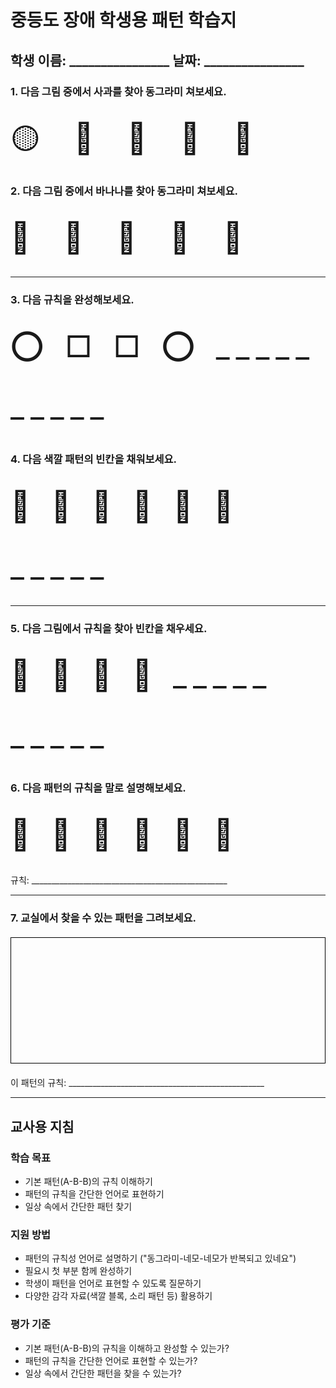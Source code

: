 # 중등도 장애 학생용 패턴 학습지

## 학생 이름: ________________   날짜: ________________

### 1. 다음 그림 중에서 사과를 찾아 동그라미 쳐보세요.

<div style="font-size: 48px; line-height: 2; letter-spacing: 20px;">
🟡 🍎 🍌 🍎 🍊
</div>

### 2. 다음 그림 중에서 바나나를 찾아 동그라미 쳐보세요.

<div style="font-size: 48px; line-height: 2; letter-spacing: 20px;">
🍊 🍌 🍇 🍎 🍌
</div>

---

### 3. 다음 규칙을 완성해보세요.

<div style="font-size: 48px; line-height: 2; letter-spacing: 10px;">
⭕ □ □ ⭕ _____ _____
</div>

### 4. 다음 색깔 패턴의 빈칸을 채워보세요.

<div style="font-size: 48px; line-height: 2; letter-spacing: 10px;">
🔴 🔵 🔵 🔴 🔵 🔵 _____
</div>

---

### 5. 다음 그림에서 규칙을 찾아 빈칸을 채우세요.

<div style="font-size: 48px; line-height: 2; letter-spacing: 10px;">
🍎 🍌 🍌 🍎 _____ _____
</div>

### 6. 다음 패턴의 규칙을 말로 설명해보세요.

<div style="font-size: 48px; line-height: 2; letter-spacing: 10px;">
🔴 🔵 🔵 🔴 🔵 🔵
</div>

규칙: _________________________________________________

---

### 7. 교실에서 찾을 수 있는 패턴을 그려보세요.

<div style="border: 1px solid black; height: 200px; margin: 20px 0;"></div>

이 패턴의 규칙: _________________________________________________

---

## 교사용 지침

### 학습 목표
- 기본 패턴(A-B-B)의 규칙 이해하기
- 패턴의 규칙을 간단한 언어로 표현하기
- 일상 속에서 간단한 패턴 찾기

### 지원 방법
- 패턴의 규칙성 언어로 설명하기 ("동그라미-네모-네모가 반복되고 있네요")
- 필요시 첫 부분 함께 완성하기
- 학생이 패턴을 언어로 표현할 수 있도록 질문하기
- 다양한 감각 자료(색깔 블록, 소리 패턴 등) 활용하기

### 평가 기준
- 기본 패턴(A-B-B)의 규칙을 이해하고 완성할 수 있는가?
- 패턴의 규칙을 간단한 언어로 표현할 수 있는가?
- 일상 속에서 간단한 패턴을 찾을 수 있는가? 